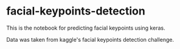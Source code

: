 # facial-keypoints-detection
This is the notebook for predicting facial keypoints using keras.


Data was taken from kaggle's facial keypoints detection challenge.

